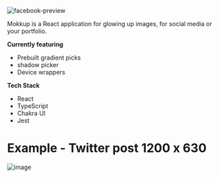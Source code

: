 
![facebook-preview](https://user-images.githubusercontent.com/45261205/125671068-9163d17e-cf82-493d-b47b-727de2967abe.jpg)

Mokkup is a React application for glowing up images, for social media or your portfolio.

**Currently featuring**
- Prebuilt gradient picks
- shadow picker
- Device wrappers

**Tech Stack**
- React
- TypeScript
- Chakra UI
- Jest

# Example - Twitter post 1200 x 630
![image](https://user-images.githubusercontent.com/45261205/126049672-4114796d-b51b-4171-b184-387a367035f3.png)

